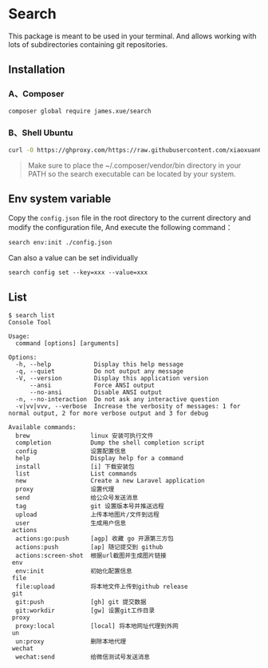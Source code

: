 # Search

This package is meant to be used in your terminal. And allows
working with lots of subdirectories containing git repositories.

## Installation

### A、Composer

```bash
composer global require james.xue/search
```

### B、Shell Ubuntu

```bash
curl -O https://ghproxy.com/https://raw.githubusercontent.com/xiaoxuan6/search/main/install.sh && chmod +x ./install.sh && ./install.sh
```

> Make sure to place the ~/.composer/vendor/bin directory in your PATH so the search executable can be located by your system.

## Env system variable

Copy the `config.json` file in the root directory to the current directory and modify the configuration file, And execute the following command：

```bash
search env:init ./config.json
```

Can also a value can be set individually

```shell
search config set --key=xxx --value=xxx
```

## List

```phpregexp
$ search list
Console Tool

Usage:
  command [options] [arguments]

Options:
  -h, --help            Display this help message
  -q, --quiet           Do not output any message
  -V, --version         Display this application version
      --ansi            Force ANSI output
      --no-ansi         Disable ANSI output
  -n, --no-interaction  Do not ask any interactive question
  -v|vv|vvv, --verbose  Increase the verbosity of messages: 1 for normal output, 2 for more verbose output and 3 for debug

Available commands:
  brew                 linux 安装可执行文件
  completion           Dump the shell completion script
  config               设置配置信息
  help                 Display help for a command
  install              [i] 下载安装包
  list                 List commands
  new                  Create a new Laravel application
  proxy                设置代理
  send                 给公众号发送消息
  tag                  git 设置版本号并推送远程
  upload               上传本地图片/文件到远程
  user                 生成用户信息
 actions
  actions:go:push      [agp] 收藏 go 开源第三方包
  actions:push         [ap] 随记提交到 github
  actions:screen-shot  根据url截图并生成图片链接
 env
  env:init             初始化配置信息
 file
  file:upload          将本地文件上传到github release
 git
  git:push             [gh] git 提交数据
  git:workdir          [gw] 设置git工作目录
 proxy
  proxy:local          [local] 将本地网址代理到外网
 un
  un:proxy             删除本地代理
 wechat
  wechat:send          给微信测试号发送消息
```
